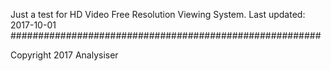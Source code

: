 Just a test for HD Video Free Resolution Viewing System.
             Last updated: 2017-10-01
########################################################
             
Copyright 2017 Analysiser
